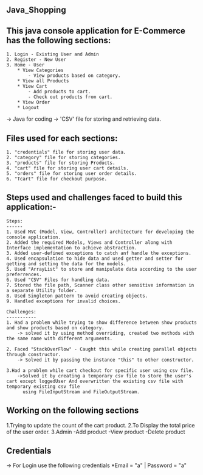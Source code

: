 Java_Shopping
--------------
 
This java console application for E-Commerce has the following sections:
------------------------------------------------------------------------
    1. Login - Existing User and Admin
    2. Register - New User
    3. Home - User
        * View Categories 
            - View products based on category.
        * View all Products 
        * View Cart 
            - Add products to cart.
            - Check out products from cart.
        * View Order 
        * Logout
-> Java for coding 
-> 'CSV' file for storing and retrieving data.
 
Files used for each sections:
-----------------------------
    1. "credentials" file for storing user data.
    2. "category" file for storing categories.
    3. "products" file for storing Products.
    4. "cart" file for storing user cart details.
    5. "orders" file for storing user order details.
    6. "Tcart" file for checkout purpose.
 
Steps used and challenges faced to build this application:-
-----------------------------------------------------------
 
    Steps:
    ------
    1. Used MVC (Model, View, Controller) architecture for developing the console application.
    2. Added the required Models, Views and Controller along with Interface implementation to achieve abstraction.
    3. Added user-defined exceptions to catch anf handle the exceptions.
    4. Used encapsulation to hide data and used getter and setter for getting and setting the data for the models.
    5. Used "ArrayList" to store and manipulate data according to the user preferrences.
    6. Used "CSV" Files for handling data.
    7. Stored the file path, Scanner class other sensitive information in a separate Utility folder.
    8. Used Singleton pattern to avoid creating objects.
    9. Handled exceptions for invalid choices.
 
    Challenges:
    -----------
    1. Had a problem while trying to show difference between show products and show products based on category.
        -> solved it by using method overriding, created two methods with the same name with different arguments.
    
    2. Faced "StackOverFlow" - Caught this while creating parallel objects through constructor.
        -> Solved it by passing the instance "this" to other constructor.
   
    3.Had a problem while cart checkout for specific user using csv file. 
        ->Solved it by creating a temporary csv file to store the user's cart except loggedUser And overwritten the existing csv file with temporary existing csv file
          using FileInputStream and FileOutputStream. 

 
 
Working on the following sections 
---------------------------------
 
 1.Trying to update the count of the cart product.
 2.To Display the total price of the user order.
 3.Admin 
     -Add product
     -View product 
     -Delete product  
    
Credentials 
-----------
  -> For Login use the following credentials
      *Email = "a" | Password = "a"
